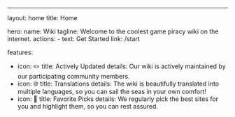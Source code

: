 ---
layout: home
title: Home

hero:
  name: Wiki
  tagline: Welcome to the coolest game piracy wiki on the internet.
  actions: 
    - text: Get Started
      link: /start

features:
  - icon: ✏️
    title: Actively Updated
    details: Our wiki is actively maintained by our participating community members.
  - icon: 🌐
    title: Translations
    details: The wiki is beautifully translated into multiple languages, so you can sail the seas in your own comfort!
  - icon: 🌟
    title: Favorite Picks
    details: We regularly pick the best sites for you and highlight them, so you can rest assured.

